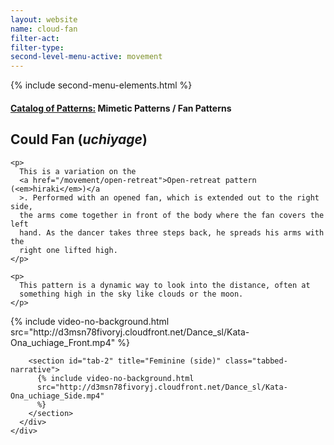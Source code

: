 ```yaml
---
layout: website
name: cloud-fan
filter-act:
filter-type:
second-level-menu-active: movement
---
```


{% include second-menu-elements.html %}

<main class="page-content">
  <div class="text-container">
    <h4>
      <a href="/movement/">Catalog of Patterns:</a> Mimetic Patterns / Fan
      Patterns
    </h4>
    <h2>Could Fan (<em>uchiyage</em>)</h2>

    <p>
      This is a variation on the
      <a href="/movement/open-retreat">Open-retreat pattern (<em>hiraki</em>)</a
      >. Performed with an opened fan, which is extended out to the right side,
      the arms come together in front of the body where the fan covers the left
      hand. As the dancer takes three steps back, he spreads his arms with the
      right one lifted high.
    </p>

    <p>
      This pattern is a dynamic way to look into the distance, often at
      something high in the sky like clouds or the moon.
    </p>
  </div>

  <div class="tabs-container">
    <div class="tabs-container__links">
      <div class="wrapper">
        <div id="tabs"></div>
      </div>
    </div>
    <div class="tabs-container__content">
      <div class="wrapper">
        <section id="tab-1" title="Feminine (front)" class="tabbed-narrative">
          {% include video-no-background.html
          src="http://d3msn78fivoryj.cloudfront.net/Dance_sl/Kata-Ona_uchiage_Front.mp4"
          %}
        </section>

        <section id="tab-2" title="Feminine (side)" class="tabbed-narrative">
          {% include video-no-background.html
          src="http://d3msn78fivoryj.cloudfront.net/Dance_sl/Kata-Ona_uchiage_Side.mp4"
          %}
        </section>
      </div>
    </div>
  </div>
</main>
